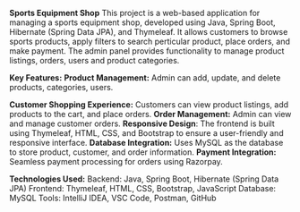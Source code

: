 ********************************Sports Equipment Shop********************************
This project is a web-based application for managing a sports equipment shop, developed using Java, Spring Boot, Hibernate (Spring Data JPA), and Thymeleaf. 
It allows customers to browse sports products, apply filters to search perticular product, place orders, and make payment. 
The admin panel provides functionality to manage product listings, orders, users and product categories.

**Key Features:**
**Product Management:** Admin can add, update, and delete products, categories, users.

**Customer Shopping Experience:** Customers can view product listings, add products to the cart, and place orders.
**Order Management:** Admin can view and manage customer orders.
**Responsive Design**: The frontend is built using Thymeleaf, HTML, CSS, and Bootstrap to ensure a user-friendly and responsive interface.
**Database Integration:** Uses MySQL as the database to store product, customer, and order information.
**Payment Integration:** Seamless payment processing for orders using Razorpay.

**Technologies Used:**
Backend: Java, Spring Boot, Hibernate (Spring Data JPA)
Frontend: Thymeleaf, HTML, CSS, Bootstrap, JavaScript
Database: MySQL
Tools: IntelliJ IDEA, VSC Code, Postman, GitHub
